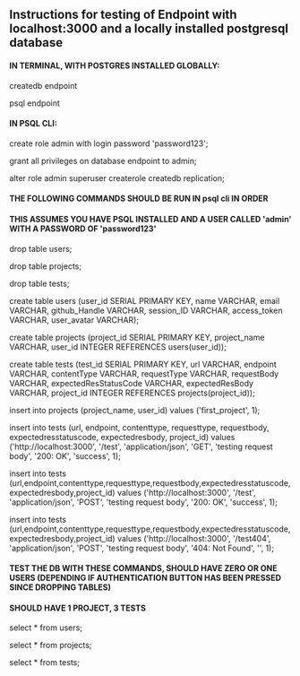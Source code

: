 ## Instructions for testing of Endpoint with localhost:3000 and a locally installed postgresql database


#### IN TERMINAL, WITH POSTGRES INSTALLED GLOBALLY:


createdb endpoint

psql endpoint

#### IN PSQL CLI:


create role admin with login password 'password123';

grant all privileges on database endpoint to admin;

alter role admin superuser createrole createdb replication;

#### THE FOLLOWING COMMANDS SHOULD BE RUN IN psql cli IN ORDER
#### THIS ASSUMES YOU HAVE PSQL INSTALLED AND A USER CALLED 'admin' WITH A PASSWORD OF 'password123'


drop table users;

drop table projects;

drop table tests;


create table users (user_id SERIAL PRIMARY KEY, name VARCHAR, email VARCHAR, github_Handle VARCHAR, session_ID VARCHAR, access_token VARCHAR, user_avatar VARCHAR);

create table projects (project_id SERIAL PRIMARY KEY, project_name VARCHAR, user_id INTEGER REFERENCES users(user_id));

create table tests (test_id SERIAL PRIMARY KEY, url VARCHAR, endpoint VARCHAR, contentType VARCHAR, requestType VARCHAR, requestBody VARCHAR, expectedResStatusCode VARCHAR, expectedResBody VARCHAR, project_id INTEGER REFERENCES projects(project_id));


insert into projects (project_name, user_id) values ('first_project', 1);

insert into tests (url, endpoint, contenttype, requesttype, requestbody, expectedresstatuscode, expectedresbody, project_id) values ('http://localhost:3000', '/test', 'application/json', 'GET', 'testing request body', '200: OK', 'success', 1);

insert into tests (url,endpoint,contenttype,requesttype,requestbody,expectedresstatuscode,expectedresbody,project_id) values ('http://localhost:3000', '/test', 'application/json', 'POST', 'testing request body', '200: OK', 'success', 1);

insert into tests (url,endpoint,contenttype,requesttype,requestbody,expectedresstatuscode,expectedresbody,project_id) values ('http://localhost:3000', '/test404', 'application/json', 'POST', 'testing request body', '404: Not Found', '', 1);

#### TEST THE DB WITH THESE COMMANDS, SHOULD HAVE ZERO OR ONE USERS (DEPENDING IF AUTHENTICATION BUTTON HAS BEEN PRESSED SINCE DROPPING TABLES)
#### SHOULD HAVE 1 PROJECT, 3 TESTS


select * from users;

select * from projects;

select * from tests;
